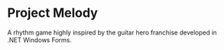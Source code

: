 # Project Melody
A rhythm game highly inspired by the guitar hero franchise developed in .NET Windows Forms. 
